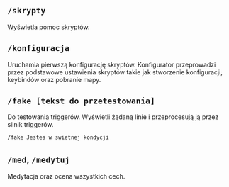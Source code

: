 ## `/skrypty`

Wyświetla pomoc skryptów.

## `/konfiguracja`

Uruchamia pierwszą konfigurację skryptów. Konfigurator przeprowadzi przez podstawowe ustawienia skryptów takie jak stworzenie konfiguracji, keybindów oraz pobranie mapy.

## `/fake [tekst do przetestowania]`

Do testowania triggerów. Wyświetli żądaną linie i przeprocesują ją przez silnik triggerów.
```
/fake Jestes w swietnej kondycji
```

## `/med`, `/medytuj`
Medytacja oraz ocena wszystkich cech.
